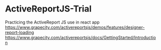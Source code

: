 # ActiveReportJS-Trial
Practicing the ActiveReport JS use in react app 
https://www.grapecity.com/activereportsjs/demos/features/designer-report-loading
https://www.grapecity.com/activereportsjs/docs/GettingStarted/Introduction
